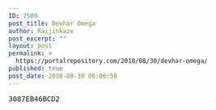 ```yaml
---
ID: 7509
post_title: Devhar Omega
author: Raijinkaze
post_excerpt: ""
layout: post
permalink: >
  https://portalrepository.com/2018/08/30/devhar-omega/
published: true
post_date: 2018-08-30 06:06:58
---
```

<pre>3087EB46BCD2</pre>